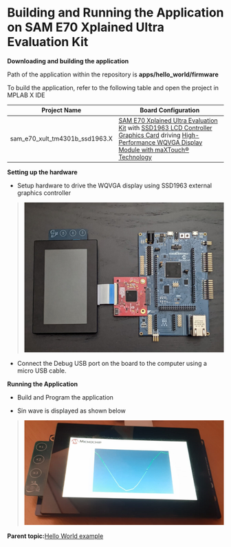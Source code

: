 # Building and Running the Application on SAM E70 Xplained Ultra Evaluation Kit

**Downloading and building the application**

Path of the application within the repository is **apps/hello\_world/firmware**

To build the application, refer to the following table and open the project in MPLAB X IDE

|Project Name|Board Configuration|
|------------|-------------------|
|sam\_e70\_xult\_tm4301b\_ssd1963.X|[SAM E70 Xplained Ultra Evaluation Kit](https://www.microchip.com/en-us/development-tool/DM320113) with [SSD1963 LCD Controller Graphics Card](https://www.microchip.com/en-us/development-tool/AC320214) driving [High-Performance WQVGA Display Module with maXTouch® Technology](https://www.microchip.com/DevelopmentTools/ProductDetails/PartNO/AC320005-4)|

**Setting up the hardware**

-   Setup hardware to drive the WQVGA display using SSD1963 external graphics controller


> ![hello_world_sam_e70_xult_tm4301b_ssd1963](GUID-4227596E-6F6F-46F8-AF30-3B5D6A95F83D-low.png)

-   Connect the Debug USB port on the board to the computer using a micro USB cable.


**Running the Application**

-   Build and Program the application

-   Sin wave is displayed as shown below


> ![hello_world_sam_e70_xult_tm4301b_ssd1963_sinoutput](GUID-A2AF583D-D0A0-42DC-987E-3135355CBD5D-low.png)

**Parent topic:**[Hello World example](GUID-22D72BA8-E33F-48CE-8AD7-9D5B4221D2A1.md)

